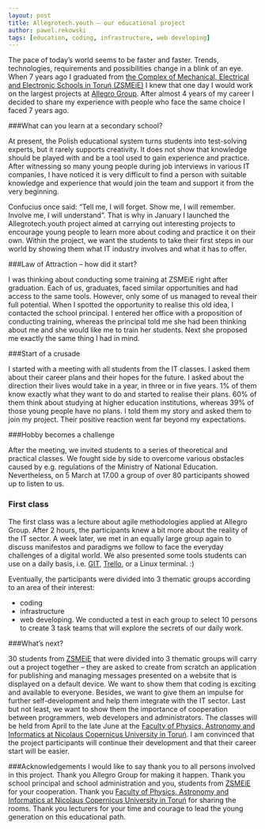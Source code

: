 ```yaml
---
layout: post
title: Allegrotech.youth – our educational project
author: pawel.rekowski
tags: [education, coding, infrastructure, web developing]
---
```

The pace of today’s world seems to be faster and faster. Trends, technologies, requirements and possibilities change in a blink of an eye. When 7 years ago I graduated from [the Complex of Mechanical, Electrical and Electronic Schools in Toruń (ZSMEiE)](http://www.zsmeie.torun.pl) I knew that one day I would work on the largest projects at [Allegro Group](http://allegrotech.io). After almost 4 years of my career I decided to share my experience with people who face the same choice I faced 7 years ago.###What can you learn at a secondary school?
At present, the Polish educational system turns students into test-solving experts, but it rarely supports creativity. It does not show that knowledge should be played with and be a tool used to gain experience and practice. After witnessing so many young people during job interviews in various IT companies, I have noticed it is very difficult to find a person with suitable knowledge and experience that would join the team and support it from the very beginning.Confucius once said: “Tell me, I will forget. Show me, I will remember. Involve me, I will understand”. That is why in January I launched the Allegrotech.youth project aimed at carrying out interesting projects to encourage young people to learn more about coding and practice it on their own. Within the project, we want the students to take their first steps in our world by showing them what IT industry involves and what it has to offer.###Law of Attraction – how did it start?
I was thinking about conducting some training at ZSMEiE right after graduation. Each of us, graduates, faced similar opportunities and had access to the same tools. However, only some of us managed to reveal their full potential.When I spotted the opportunity to realise this old idea, I contacted the school principal. I entered her office with a proposition of conducting training, whereas the principal told me she had been thinking about me and she would like me to train her students. Next she proposed me exactly the same thing I had in mind. ###Start of a crusade
I started with a meeting with all students from the IT classes. I asked them about their career plans and their hopes for the future. I asked about the direction their lives would take in a year, in three or in five years. 1% of them know exactly what they want to do and started to realise their plans. 60% of them think about studying at higher education institutions, whereas 39% of those young people have no plans.I told them my story and asked them to join my project. Their positive reaction went far beyond my expectations.###Hobby becomes a challenge
After the meeting, we invited students to a series of theoretical and practical classes. We fought side by side to overcome various obstacles caused by e.g. regulations of the Ministry of National Education. Nevertheless, on 5 March at 17.00 a group of over 80 participants showed up to listen to us.### First class
The first class was a lecture about agile methodologies applied at Allegro Group. After 2 hours, the participants knew a bit more about the reality of the IT sector. A week later, we met in an equally large group again to discuss manifestos and paradigms we follow to face the everyday challenges of a digital world. We also presented some tools students can use on a daily basis, i.e. [GIT](http://git-scm.com/), [Trello](https://trello.com/), or a Linux terminal. :) Eventually, the participants were divided into 3 thematic groups according to an area of their interest:- coding- infrastructure- web developing.We conducted a test in each group to select 10 persons to create 3 task teams that will explore the secrets of our daily work.###What’s next?
30 students from [ZSMEiE](http://www.zsmeie.torun.pl)  that were divided into 3 thematic groups will carry out a project together – they are asked to create from scratch an application for publishing and managing messages presented on a website that is displayed on a default device.We want to show them that coding is exciting and available to everyone. Besides, we want to give them an impulse for further self-development and help them integrate with the IT sector. Last but not least, we want to show them the importance of cooperation between programmers, web developers and administrators.The classes will be held from April to the late June at the [Faculty of Physics, Astronomy and Informatics at Nicolaus Copernicus University in Toruń](http://www.fizyka.umk.pl/wfaiis/).I am convinced that the project participants will continue their development and that their career start will be easier.###AcknowledgementsI would like to say thank you to all persons involved in this project. Thank you Allegro Group for making it happen. Thank you school principal and school administration and you, students from [ZSMEiE](http://www.zsmeie.torun.pl)  for your cooperation. Thank you [Faculty of Physics, Astronomy and Informatics at Nicolaus Copernicus University in Toruń](http://www.fizyka.umk.pl/wfaiis/) for sharing the rooms. Thank you lecturers for your time and courage to lead the young generation on this educational path.